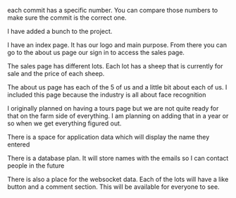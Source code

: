 each commit has a specific number. You can compare those numbers to make sure the commit is the correct one.

I have added a bunch to the project.

I have an index page. It has our logo and main purpose. From there you can go to the about us page our sign in to access the sales page.

The sales page has different lots. Each lot has a sheep that is currently for sale and the price of each sheep. 

The about us page has each of the 5 of us and a little bit about each of us. I included this page because the industry is all about face recognition

I originally planned on having a tours page but we are not quite ready for that on the farm side of everything. I am planning on adding that in a year or so when we get everything figured out.

There is a space for application data which will display the name they entered

There is a database plan. It will store names with the emails so I can contact people in the future

There is also a place for the websocket data. Each of the lots will have a like button and a comment section. This will be available for everyone to see.